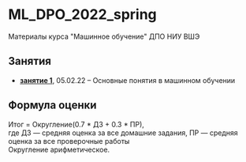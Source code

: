 # ML_DPO_2022_spring
 Материалы курса "Машинное обучение" ДПО НИУ ВШЭ
 
 ## Занятия

* [__занятие 1__](), 05.02.22 – Основные понятия в машинном обучении
 
## Формула оценки

Итог = Округление(0.7 * ДЗ + 0.3 * ПР), \
где ДЗ — средняя оценка за все домашние задания, ПР — средняя оценка за все проверочные работы \
Округление арифметическое.
